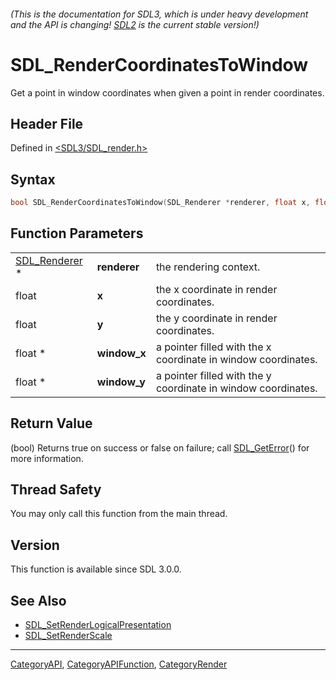###### (This is the documentation for SDL3, which is under heavy development and the API is changing! [SDL2](https://wiki.libsdl.org/SDL2/) is the current stable version!)
# SDL_RenderCoordinatesToWindow

Get a point in window coordinates when given a point in render coordinates.

## Header File

Defined in [<SDL3/SDL_render.h>](https://github.com/libsdl-org/SDL/blob/main/include/SDL3/SDL_render.h)

## Syntax

```c
bool SDL_RenderCoordinatesToWindow(SDL_Renderer *renderer, float x, float y, float *window_x, float *window_y);
```

## Function Parameters

|                                |              |                                                               |
| ------------------------------ | ------------ | ------------------------------------------------------------- |
| [SDL_Renderer](SDL_Renderer) * | **renderer** | the rendering context.                                        |
| float                          | **x**        | the x coordinate in render coordinates.                       |
| float                          | **y**        | the y coordinate in render coordinates.                       |
| float *                        | **window_x** | a pointer filled with the x coordinate in window coordinates. |
| float *                        | **window_y** | a pointer filled with the y coordinate in window coordinates. |

## Return Value

(bool) Returns true on success or false on failure; call
[SDL_GetError](SDL_GetError)() for more information.

## Thread Safety

You may only call this function from the main thread.

## Version

This function is available since SDL 3.0.0.

## See Also

- [SDL_SetRenderLogicalPresentation](SDL_SetRenderLogicalPresentation)
- [SDL_SetRenderScale](SDL_SetRenderScale)

----
[CategoryAPI](CategoryAPI), [CategoryAPIFunction](CategoryAPIFunction), [CategoryRender](CategoryRender)

